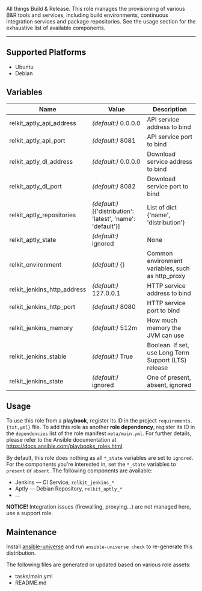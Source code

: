 
<!-- THIS IS A GENERATED FILE, DO NOT EDIT -->

All things Build & Release. This role manages the provisioning of various B&R tools and services, including build environments, continuous integration services and package repositories. See the usage section for the exhaustive list of available components.


* * *


## Supported Platforms

  * Ubuntu
  * Debian

## Variables

| Name | Value | Description |
|------|-------|-------------|
| relkit_aptly_api_address | _(default:)_ 0.0.0.0 | API service address to bind |
| relkit_aptly_api_port | _(default:)_ 8081 | API service port to bind |
| relkit_aptly_dl_address | _(default:)_ 0.0.0.0 | Download service address to bind |
| relkit_aptly_dl_port | _(default:)_ 8082 | Download service port to bind |
| relkit_aptly_repositories | _(default:)_ [{'distribution': 'latest', 'name': 'default'}] | List of dict {'name', 'distribution'} |
| relkit_aptly_state | _(default:)_ ignored | None |
| relkit_environment | _(default:)_ {} | Common environment variables, such as http_proxy |
| relkit_jenkins_http_address | _(default:)_ 127.0.0.1 | HTTP service address to bind |
| relkit_jenkins_http_port | _(default:)_ 8080 | HTTP service port to bind |
| relkit_jenkins_memory | _(default:)_ 512m | How much memory the JVM can use |
| relkit_jenkins_stable | _(default:)_ True | Boolean. If set, use Long Term Support (LTS) release |
| relkit_jenkins_state | _(default:)_ ignored | One of present, absent, ignored |



## Usage

To use this role from a **playbook**, 
register its ID in the project `requirements.{txt,yml}` file.
To add this role as another **role dependency**,
register its ID in the `dependencies` list of the role manifest `meta/main.yml`.
For further details,
please refer to the Ansible documentation at https://docs.ansible.com/playbooks_roles.html.

By default, this role does nothing as all `*_state` variables are set to `ignored`. For the components you're interested in, set the `*_state` variables to `present` or `absent`.
The following components are available:
  * Jenkins — CI Service, `relkit_jenkins_*`
  * Aptly — Debian Repository, `relkit_aptly_*`
  * …

**NOTICE!** Integration issues (firewalling, proxying…) are not managed here, use a support role.



## Maintenance

Install [ansible-universe](https://github.com/fclaerho/ansible-universe)
and run `ansible-universe check` to re-generate this distribution.

The following files are generated or updated based on various role assets:
  * tasks/main.yml
  * README.md


